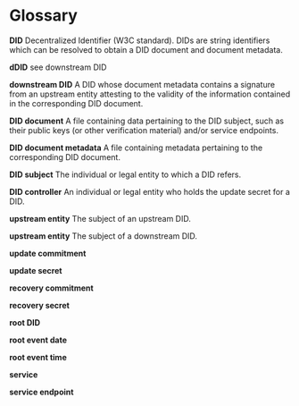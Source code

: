# Glossary

**DID** Decentralized Identifier (W3C standard). DIDs are string identifiers which can be resolved to obtain a DID document and document metadata.

**dDID** see downstream DID

**downstream DID** A DID whose document metadata contains a signature from an upstream entity attesting to the validity of the information contained in the corresponding DID document.

**DID document** A file containing data pertaining to the DID subject, such as their public keys (or other verification material) and/or service endpoints.

**DID document metadata** A file containing metadata pertaining to the corresponding DID document.

**DID subject** The individual or legal entity to which a DID refers.

**DID controller** An individual or legal entity who holds the update secret for a DID.

**upstream entity** The subject of an upstream DID.

**upstream entity** The subject of a downstream DID.

**update commitment**

**update secret**

**recovery commitment**

**recovery secret**

**root DID**

**root event date**

**root event time**

**service**

**service endpoint**

&nbsp;
